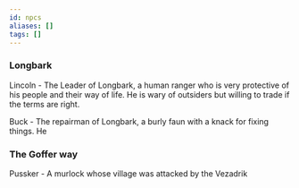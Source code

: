 ```yaml
---
id: npcs
aliases: []
tags: []
---
```





### Longbark
Lincoln - The Leader of Longbark, a human ranger who is very protective of his people and their way of life. He is wary of outsiders but willing to trade if the terms are right.

Buck - The repairman of Longbark, a burly faun with a knack for fixing things. He 

### The Goffer way
Pussker -  A murlock whose village was attacked by the Vezadrik
